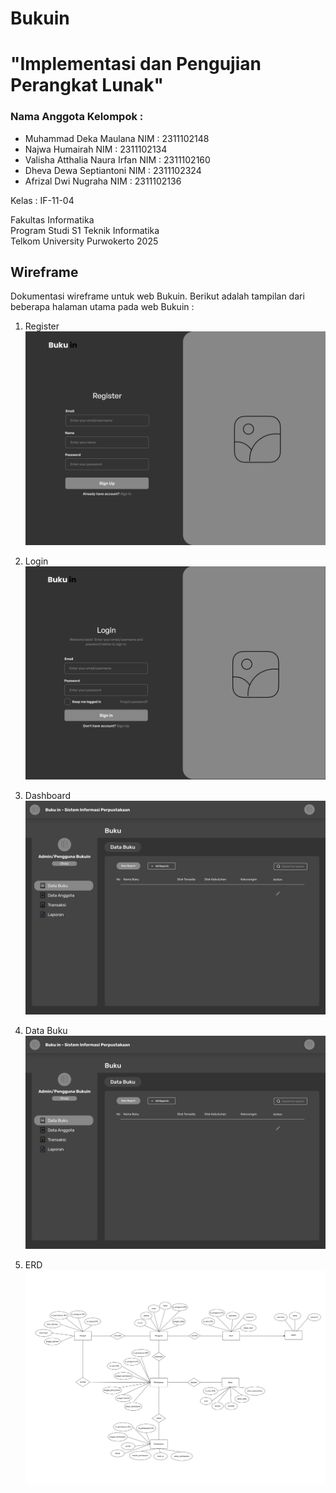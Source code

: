 # Bukuin
# "Implementasi dan Pengujian Perangkat Lunak"

### Nama Anggota Kelompok :
- Muhammad Deka Maulana        NIM : 2311102148
- Najwa Humairah               NIM : 2311102134
- Valisha Atthalia Naura Irfan NIM : 2311102160
- Dheva Dewa Septiantoni       NIM : 2311102324
- Afrizal Dwi Nugraha          NIM : 2311102136

Kelas       : IF-11-04</br>

Fakultas Informatika</br>
Program Studi S1 Teknik Informatika</br>
Telkom University Purwokerto
2025

## Wireframe
Dokumentasi wireframe untuk web Bukuin.
Berikut adalah tampilan dari beberapa halaman utama pada web Bukuin :
1. Register
    ![Register](./assets/images/register.png)

2. Login
    ![Login](./assets/images/login.png)

3. Dashboard
    ![Dashboard](./assets/images/dashboard.png)

4. Data Buku
    ![Data Buku](./assets/images/databuku.png)

5. ERD
    ![ERD](./assets/images/ERD.png)